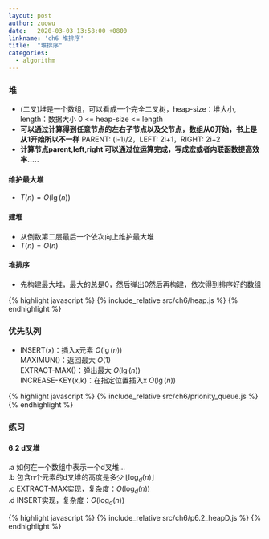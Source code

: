 ```yaml
---
layout: post
author: zuowu
date:   2020-03-03 13:58:00 +0800
linkname: 'ch6 堆排序'
title:  "堆排序"
categories:
  - algorithm 
---
```


### 堆
  * (二叉)堆是一个数组，可以看成一个完全二叉树，heap-size：堆大小, length：数据大小 0 <= heap-size <= length
  * __可以通过计算得到任意节点的左右子节点以及父节点，数组从0开始，书上是从1开始所以不一样__  PARENT: (i-1)/2，LEFT: 2i+1，RIGHT: 2i+2
  * __计算节点parent,left,right 可以通过位运算完成，写成宏或者内联函数提高效率.....__

#### 维护最大堆
 * $T(n) = O(\lg(n))$

#### 建堆
 * 从倒数第二层最后一个依次向上维护最大堆
 * $T(n) = O(n)$

#### 堆排序
 * 先构建最大堆，最大的总是0，然后弹出0然后再构建，依次得到排序好的数组


{% highlight javascript %}
  {% include_relative src/ch6/heap.js %}
{% endhighlight %}

### 优先队列
  * INSERT(x)：插入x元素 $O(\lg(n))$    
    MAXIMUN()：返回最大  $O(1)$    
    EXTRACT-MAX()：弹出最大 $O(\lg(n))$    
    INCREASE-KEY(x,k)：在指定位置插入x $O(\lg(n))$    

{% highlight javascript %}
  {% include_relative src/ch6/prionity_queue.js %}
{% endhighlight %}

### 练习
#### 6.2 d叉堆
  .a 如何在一个数组中表示一个d叉堆...    
  .b 包含n个元素的d叉堆的高度是多少 $\lfloor \log_d(n) \rfloor$    
  .c EXTRACT-MAX实现，复杂度：$O(\log_d(n))$     
  .d INSERT实现，复杂度：$O(\log_d(n))$ 


{% highlight javascript %}
  {% include_relative src/ch6/p6.2_heapD.js %}
{% endhighlight %}


